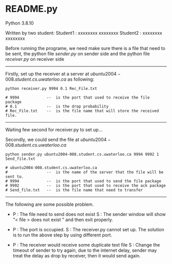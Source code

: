 

# README.py

Python 3.8.10

Written by two student: 
Student1 : xxxxxxxx xxxxxxxx
Student2 : xxxxxxxx xxxxxxxx


Before running the programe, we need make sure there is a file that need to be sent, the python file $sender.py$ on sender side and the python file $receiver.py$ on receiver side


---

Firstly, set up the receiver at a server at $ubuntu2004-008.student.cs.uwaterloo.ca$ as following: 
```
python receiver.py 9994 0.1 Rec_File.txt

# 9994            --  is the port that used to receive the file package  
# 0.1             --  is the drop probability
# Rec_File.txt    --  is the file name that will store the received file.

```

---

Waiting few second for receiver.py to set up...

Secondly, we could send the file at $ubuntu2004-008.student.cs.uwaterloo.ca$

```
python sender.py ubuntu2004-008.student.cs.uwaterloo.ca 9994 9992 1 Send_file.txt

# ubuntu2004-008.student.cs.uwaterloo.ca
#                 --  is the name of the server that the file will be sent to.
# 9994            --  is the port that used to send the file package
# 9992            --  is the port that used to receive the ack package 
# Send_file.txt   --  is the file name that need to transfer

```

---


The following are some possible problem.

* P : The file need to send does not exist
S : The sender window will show "< file > does not exist " and then exit properly.

* P : The port is occupied.
S : The receiver.py cannot set up. The solution is to run the above step by using different port.

* P : The receiver would receive some duplicate text file
S :  Change the timeout of sender to try again, due to the internet delay, sender may treat the delay as drop by receiver, then it would send again.

